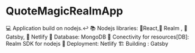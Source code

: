 # QuoteMagicRealmApp
💻 Application build on nodejs.↩
📚 Nodejs libraries: 📗React,📙 Realm , 📘Gatsby, 📔 Netlify
🏪 Database: MongoDB
🔌 Conectivity for resources[DB]: Realm SDK for nodejs
🔼 Deployment: Netlify
🏗 Building : Gatsby
